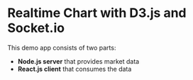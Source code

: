 # Realtime Chart with D3.js and Socket.io
This demo app consists of two parts:

- **Node.js server** that provides market data
- **React.js client** that consumes the data
